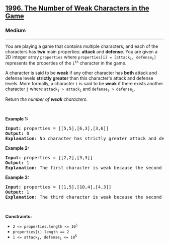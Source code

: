 <h2><a href="https://leetcode.com/problems/the-number-of-weak-characters-in-the-game/">1996. The Number of Weak Characters in the Game</a></h2><h3>Medium</h3><hr><div><p>You are playing a game that contains multiple characters, and each of the characters has <strong fr-fix-stroke="true">two</strong> main properties: <strong fr-fix-stroke="true">attack</strong> and <strong fr-fix-stroke="true">defense</strong>. You are given a 2D integer array <code>properties</code> where <code>properties[i] = [attack<sub>i</sub>, defense<sub>i</sub>]</code> represents the properties of the <code>i<sup>th</sup></code> character in the game.</p>

<p>A character is said to be <strong fr-fix-stroke="true">weak</strong> if any other character has <strong fr-fix-stroke="true">both</strong> attack and defense levels <strong fr-fix-stroke="true">strictly greater</strong> than this character's attack and defense levels. More formally, a character <code>i</code> is said to be <strong fr-fix-stroke="true">weak</strong> if there exists another character <code>j</code> where <code>attack<sub>j</sub> &gt; attack<sub>i</sub></code> and <code>defense<sub>j</sub> &gt; defense<sub>i</sub></code>.</p>

<p>Return <em>the number of <strong fr-fix-stroke="true">weak</strong> characters</em>.</p>

<p>&nbsp;</p>
<p><strong fr-fix-stroke="true">Example 1:</strong></p>

<pre><strong fr-fix-stroke="true">Input:</strong> properties = [[5,5],[6,3],[3,6]]
<strong fr-fix-stroke="true">Output:</strong> 0
<strong fr-fix-stroke="true">Explanation:</strong> No character has strictly greater attack and defense than the other.
</pre>

<p><strong fr-fix-stroke="true">Example 2:</strong></p>

<pre><strong fr-fix-stroke="true">Input:</strong> properties = [[2,2],[3,3]]
<strong fr-fix-stroke="true">Output:</strong> 1
<strong fr-fix-stroke="true">Explanation:</strong> The first character is weak because the second character has a strictly greater attack and defense.
</pre>

<p><strong fr-fix-stroke="true">Example 3:</strong></p>

<pre><strong fr-fix-stroke="true">Input:</strong> properties = [[1,5],[10,4],[4,3]]
<strong fr-fix-stroke="true">Output:</strong> 1
<strong fr-fix-stroke="true">Explanation:</strong> The third character is weak because the second character has a strictly greater attack and defense.
</pre>

<p>&nbsp;</p>
<p><strong fr-fix-stroke="true">Constraints:</strong></p>

<ul>
	<li><code>2 &lt;= properties.length &lt;= 10<sup>5</sup></code></li>
	<li><code>properties[i].length == 2</code></li>
	<li><code>1 &lt;= attack<sub>i</sub>, defense<sub>i</sub> &lt;= 10<sup>5</sup></code></li>
</ul>
</div>